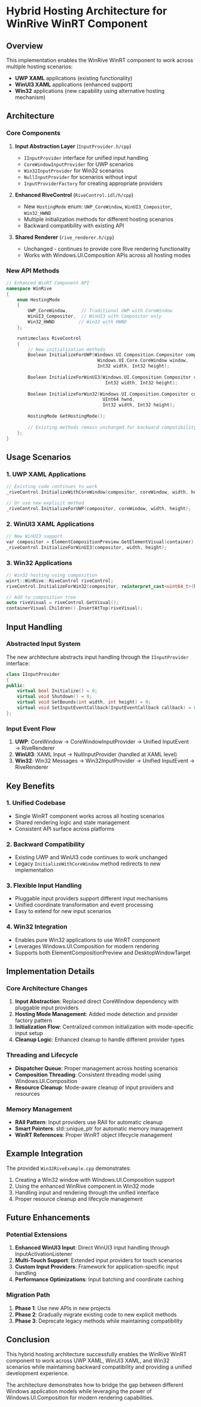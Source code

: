# Hybrid Hosting Architecture for WinRive WinRT Component

## Overview

This implementation enables the WinRive WinRT component to work across multiple hosting scenarios:
- **UWP XAML** applications (existing functionality)
- **WinUI3 XAML** applications (enhanced support)
- **Win32** applications (new capability using alternative hosting mechanism)

## Architecture

### Core Components

1. **Input Abstraction Layer** (`InputProvider.h/cpp`)
   - `IInputProvider` interface for unified input handling
   - `CoreWindowInputProvider` for UWP scenarios
   - `Win32InputProvider` for Win32 scenarios
   - `NullInputProvider` for scenarios without input
   - `InputProviderFactory` for creating appropriate providers

2. **Enhanced RiveControl** (`RiveControl.idl/h/cpp`)
   - New `HostingMode` enum: `UWP_CoreWindow`, `WinUI3_Compositor`, `Win32_HWND`
   - Multiple initialization methods for different hosting scenarios
   - Backward compatibility with existing API

3. **Shared Renderer** (`rive_renderer.h/cpp`)
   - Unchanged - continues to provide core Rive rendering functionality
   - Works with Windows.UI.Composition APIs across all hosting modes

### New API Methods

```cpp
// Enhanced WinRT Component API
namespace WinRive
{
    enum HostingMode
    {
        UWP_CoreWindow,     // Traditional UWP with CoreWindow
        WinUI3_Compositor,  // WinUI3 with Compositor only
        Win32_HWND         // Win32 with HWND
    };

    runtimeclass RiveControl
    {
        // New initialization methods
        Boolean InitializeForUWP(Windows.UI.Composition.Compositor compositor, 
                                  Windows.UI.Core.CoreWindow window, 
                                  Int32 width, Int32 height);
                                  
        Boolean InitializeForWinUI3(Windows.UI.Composition.Compositor compositor,
                                     Int32 width, Int32 height);
                                     
        Boolean InitializeForWin32(Windows.UI.Composition.Compositor compositor,
                                    UInt64 hwnd,
                                    Int32 width, Int32 height);
        
        HostingMode GetHostingMode();
        
        // Existing methods remain unchanged for backward compatibility
    };
}
```

## Usage Scenarios

### 1. UWP XAML Applications

```cpp
// Existing code continues to work
_riveControl.InitializeWithCoreWindow(compositor, coreWindow, width, height);

// Or use new explicit method
_riveControl.InitializeForUWP(compositor, coreWindow, width, height);
```

### 2. WinUI3 XAML Applications

```cpp
// New WinUI3 support
var compositor = ElementCompositionPreview.GetElementVisual(container).Compositor;
_riveControl.InitializeForWinUI3(compositor, width, height);
```

### 3. Win32 Applications

```cpp
// Win32 hosting using composition
winrt::WinRive::RiveControl riveControl;
riveControl.InitializeForWin32(compositor, reinterpret_cast<uint64_t>(hwnd), width, height);

// Add to composition tree
auto riveVisual = riveControl.GetVisual();
containerVisual.Children().InsertAtTop(riveVisual);
```

## Input Handling

### Abstracted Input System

The new architecture abstracts input handling through the `IInputProvider` interface:

```cpp
class IInputProvider
{
public:
    virtual bool Initialize() = 0;
    virtual void Shutdown() = 0;
    virtual void SetBounds(int width, int height) = 0;
    virtual void SetInputEventCallback(InputEventCallback callback) = 0;
};
```

### Input Event Flow

1. **UWP**: CoreWindow → CoreWindowInputProvider → Unified InputEvent → RiveRenderer
2. **WinUI3**: XAML Input → NullInputProvider (handled at XAML level)
3. **Win32**: Win32 Messages → Win32InputProvider → Unified InputEvent → RiveRenderer

## Key Benefits

### 1. Unified Codebase
- Single WinRT component works across all hosting scenarios
- Shared rendering logic and state management
- Consistent API surface across platforms

### 2. Backward Compatibility
- Existing UWP and WinUI3 code continues to work unchanged
- Legacy `InitializeWithCoreWindow` method redirects to new implementation

### 3. Flexible Input Handling
- Pluggable input providers support different input mechanisms
- Unified coordinate transformation and event processing
- Easy to extend for new input scenarios

### 4. Win32 Integration
- Enables pure Win32 applications to use WinRT component
- Leverages Windows.UI.Composition for modern rendering
- Supports both ElementCompositionPreview and DesktopWindowTarget

## Implementation Details

### Core Architecture Changes

1. **Input Abstraction**: Replaced direct CoreWindow dependency with pluggable input providers
2. **Hosting Mode Management**: Added mode detection and provider factory pattern
3. **Initialization Flow**: Centralized common initialization with mode-specific input setup
4. **Cleanup Logic**: Enhanced cleanup to handle different provider types

### Threading and Lifecycle

- **Dispatcher Queue**: Proper management across hosting scenarios
- **Composition Threading**: Consistent threading model using Windows.UI.Composition
- **Resource Cleanup**: Mode-aware cleanup of input providers and resources

### Memory Management

- **RAII Pattern**: Input providers use RAII for automatic cleanup
- **Smart Pointers**: std::unique_ptr for automatic memory management
- **WinRT References**: Proper WinRT object lifecycle management

## Example Integration

The provided `Win32RiveExample.cpp` demonstrates:

1. Creating a Win32 window with Windows.UI.Composition support
2. Using the enhanced WinRive component in Win32 mode
3. Handling input and rendering through the unified interface
4. Proper resource cleanup and lifecycle management

## Future Enhancements

### Potential Extensions

1. **Enhanced WinUI3 Input**: Direct WinUI3 input handling through InputActivationListener
2. **Multi-Touch Support**: Extended input providers for touch scenarios
3. **Custom Input Providers**: Framework for application-specific input handling
4. **Performance Optimizations**: Input batching and coordinate caching

### Migration Path

1. **Phase 1**: Use new APIs in new projects
2. **Phase 2**: Gradually migrate existing code to new explicit methods
3. **Phase 3**: Deprecate legacy methods while maintaining compatibility

## Conclusion

This hybrid hosting architecture successfully enables the WinRive WinRT component to work across UWP XAML, WinUI3 XAML, and Win32 scenarios while maintaining backward compatibility and providing a unified development experience.

The architecture demonstrates how to bridge the gap between different Windows application models while leveraging the power of Windows.UI.Composition for modern rendering capabilities.
